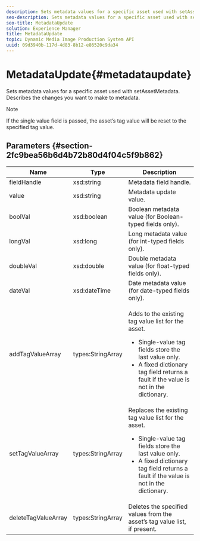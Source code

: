 ```yaml
---
description: Sets metadata values for a specific asset used with setAssetMetadata. Describes the changes you want to make to metadata.
seo-description: Sets metadata values for a specific asset used with setAssetMetadata. Describes the changes you want to make to metadata.
seo-title: MetadataUpdate
solution: Experience Manager
title: MetadataUpdate
topic: Dynamic Media Image Production System API
uuid: 09d3940b-117d-4d83-8b12-e86520c9da34
---
```


# MetadataUpdate{#metadataupdate}

Sets metadata values for a specific asset used with setAssetMetadata. Describes the changes you want to make to metadata.

>[!NOTE]
>
>If the single value field is passed, the asset’s tag value will be reset to the specified tag value.

## Parameters {#section-2fc9bea56b6d4b72b80d4f04c5f9b862}

<table id="table_04100BB8ABD84EF68B0A7CE3AD946414"> 
 <thead> 
  <tr> 
   <th colname="col1" class="entry"> Name </th> 
   <th colname="col2" class="entry"> Type </th> 
   <th colname="col3" class="entry"> Description </th> 
  </tr> 
 </thead>
 <tbody> 
  <tr> 
   <td colname="col1"> <span class="codeph"> <span class="varname"> fieldHandle</span> </span> </td> 
   <td colname="col2"> <span class="codeph"> xsd:string</span> </td> 
   <td colname="col3"> Metadata field handle. </td> 
  </tr> 
  <tr> 
   <td colname="col1"> <span class="codeph"> <span class="varname"> value</span> </span> </td> 
   <td colname="col2"> <span class="codeph"> xsd:string</span> </td> 
   <td colname="col3"> Metadata update value. </td> 
  </tr> 
  <tr> 
   <td colname="col1"> <span class="codeph"> <span class="varname"> boolVal</span> </span> </td> 
   <td colname="col2"> <span class="codeph"> xsd:boolean</span> </td> 
   <td colname="col3"> Boolean metadata value (for Boolean-typed fields only). </td> 
  </tr> 
  <tr> 
   <td colname="col1"> <span class="codeph"> <span class="varname"> longVal</span> </span> </td> 
   <td colname="col2"> <span class="codeph"> xsd:long</span> </td> 
   <td colname="col3"> Long metadata value (for int-typed fields only). </td> 
  </tr> 
  <tr> 
   <td colname="col1"> <span class="codeph"> <span class="varname"> doubleVal</span> </span> </td> 
   <td colname="col2"> <span class="codeph"> xsd:double</span> </td> 
   <td colname="col3"> Double metadata value (for float-typed fields only). </td> 
  </tr> 
  <tr> 
   <td colname="col1"> <span class="codeph"> <span class="varname"> dateVal</span> </span> </td> 
   <td colname="col2"> <span class="codeph"> xsd:dateTime</span> </td> 
   <td colname="col3"> Date metadata value (for date-typed fields only). </td> 
  </tr> 
  <tr> 
   <td colname="col1"> <span class="codeph"> <span class="varname"> addTagValueArray</span> </span> </td> 
   <td colname="col2"> <span class="codeph"> types:StringArray</span> </td> 
   <td colname="col3"> <p>Adds to the existing tag value list for the asset. 
     <ul id="ul_08DE6C490B614560A6118E7AC59720E3"> 
      <li id="li_358A3BDC0EC94CCF8178CD789F09F804">Single-value tag fields store the last value only. </li> 
      <li id="li_3F47D3A3C63A4752BF9A45F7B00A6E70">A fixed dictionary tag field returns a fault if the value is not in the dictionary. </li> 
     </ul> </p> </td> 
  </tr> 
  <tr> 
   <td colname="col1"> <span class="codeph"> <span class="varname"> setTagValueArray</span> </span> </td> 
   <td colname="col2"> <span class="codeph"> types:StringArray</span> </td> 
   <td colname="col3">Replaces the existing tag value list for the asset. 
    <ul id="ul_941C915C69E84CF2AC5938378837EB92"> 
     <li id="li_6E85019335034B2EB1302696AE690ED5">Single-value tag fields store the last value only. </li> 
     <li id="li_0DC56717EBB642D29FB7A3D043CEDED1">A fixed dictionary tag field returns a fault if the value is not in the dictionary. </li> 
    </ul> </td> 
  </tr> 
  <tr> 
   <td colname="col1"> <span class="codeph"> <span class="varname"> deleteTagValueArray</span> </span> </td> 
   <td colname="col2"> <span class="codeph"> types:StringArray</span> </td> 
   <td colname="col3"> Deletes the specified values from the asset’s tag value list, if present. </td> 
  </tr> 
 </tbody> 
</table>

